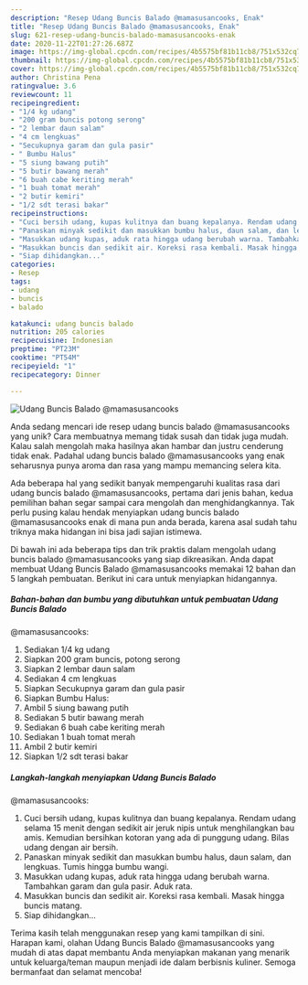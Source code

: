 ```yaml
---
description: "Resep Udang Buncis Balado @mamasusancooks, Enak"
title: "Resep Udang Buncis Balado @mamasusancooks, Enak"
slug: 621-resep-udang-buncis-balado-mamasusancooks-enak
date: 2020-11-22T01:27:26.687Z
image: https://img-global.cpcdn.com/recipes/4b5575bf81b11cb8/751x532cq70/udang-buncis-balado-mamasusancooks-foto-resep-utama.jpg
thumbnail: https://img-global.cpcdn.com/recipes/4b5575bf81b11cb8/751x532cq70/udang-buncis-balado-mamasusancooks-foto-resep-utama.jpg
cover: https://img-global.cpcdn.com/recipes/4b5575bf81b11cb8/751x532cq70/udang-buncis-balado-mamasusancooks-foto-resep-utama.jpg
author: Christina Pena
ratingvalue: 3.6
reviewcount: 11
recipeingredient:
- "1/4 kg udang"
- "200 gram buncis potong serong"
- "2 lembar daun salam"
- "4 cm lengkuas"
- "Secukupnya garam dan gula pasir"
- " Bumbu Halus"
- "5 siung bawang putih"
- "5 butir bawang merah"
- "6 buah cabe keriting merah"
- "1 buah tomat merah"
- "2 butir kemiri"
- "1/2 sdt terasi bakar"
recipeinstructions:
- "Cuci bersih udang, kupas kulitnya dan buang kepalanya. Rendam udang selama 15 menit dengan sedikit air jeruk nipis untuk menghilangkan bau amis. Kemudian bersihkan kotoran yang ada di punggung udang. Bilas udang dengan air bersih."
- "Panaskan minyak sedikit dan masukkan bumbu halus, daun salam, dan lengkuas. Tumis hingga bumbu wangi."
- "Masukkan udang kupas, aduk rata hingga udang berubah warna. Tambahkan garam dan gula pasir. Aduk rata."
- "Masukkan buncis dan sedikit air. Koreksi rasa kembali. Masak hingga buncis matang."
- "Siap dihidangkan..."
categories:
- Resep
tags:
- udang
- buncis
- balado

katakunci: udang buncis balado 
nutrition: 205 calories
recipecuisine: Indonesian
preptime: "PT23M"
cooktime: "PT54M"
recipeyield: "1"
recipecategory: Dinner

---
```



![Udang Buncis Balado
@mamasusancooks](https://img-global.cpcdn.com/recipes/4b5575bf81b11cb8/751x532cq70/udang-buncis-balado-mamasusancooks-foto-resep-utama.jpg)

Anda sedang mencari ide resep udang buncis balado
@mamasusancooks yang unik? Cara membuatnya memang tidak susah dan tidak juga mudah. Kalau salah mengolah maka hasilnya akan hambar dan justru cenderung tidak enak. Padahal udang buncis balado
@mamasusancooks yang enak seharusnya punya aroma dan rasa yang mampu memancing selera kita.



Ada beberapa hal yang sedikit banyak mempengaruhi kualitas rasa dari udang buncis balado
@mamasusancooks, pertama dari jenis bahan, kedua pemilihan bahan segar sampai cara mengolah dan menghidangkannya. Tak perlu pusing kalau hendak menyiapkan udang buncis balado
@mamasusancooks enak di mana pun anda berada, karena asal sudah tahu triknya maka hidangan ini bisa jadi sajian istimewa.


Di bawah ini ada beberapa tips dan trik praktis dalam mengolah udang buncis balado
@mamasusancooks yang siap dikreasikan. Anda dapat membuat Udang Buncis Balado
@mamasusancooks memakai 12 bahan dan 5 langkah pembuatan. Berikut ini cara untuk menyiapkan hidangannya.

<!--inarticleads1-->

##### Bahan-bahan dan bumbu yang dibutuhkan untuk pembuatan Udang Buncis Balado
@mamasusancooks:

1. Sediakan 1/4 kg udang
1. Siapkan 200 gram buncis, potong serong
1. Siapkan 2 lembar daun salam
1. Sediakan 4 cm lengkuas
1. Siapkan Secukupnya garam dan gula pasir
1. Siapkan  Bumbu Halus:
1. Ambil 5 siung bawang putih
1. Sediakan 5 butir bawang merah
1. Sediakan 6 buah cabe keriting merah
1. Sediakan 1 buah tomat merah
1. Ambil 2 butir kemiri
1. Siapkan 1/2 sdt terasi bakar




<!--inarticleads2-->

##### Langkah-langkah menyiapkan Udang Buncis Balado
@mamasusancooks:

1. Cuci bersih udang, kupas kulitnya dan buang kepalanya. Rendam udang selama 15 menit dengan sedikit air jeruk nipis untuk menghilangkan bau amis. Kemudian bersihkan kotoran yang ada di punggung udang. Bilas udang dengan air bersih.
1. Panaskan minyak sedikit dan masukkan bumbu halus, daun salam, dan lengkuas. Tumis hingga bumbu wangi.
1. Masukkan udang kupas, aduk rata hingga udang berubah warna. Tambahkan garam dan gula pasir. Aduk rata.
1. Masukkan buncis dan sedikit air. Koreksi rasa kembali. Masak hingga buncis matang.
1. Siap dihidangkan...




Terima kasih telah menggunakan resep yang kami tampilkan di sini. Harapan kami, olahan Udang Buncis Balado
@mamasusancooks yang mudah di atas dapat membantu Anda menyiapkan makanan yang menarik untuk keluarga/teman maupun menjadi ide dalam berbisnis kuliner. Semoga bermanfaat dan selamat mencoba!
